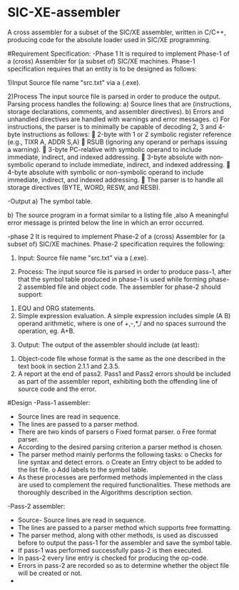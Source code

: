 # SIC-XE-assembler
A cross assembler for a subset of the SIC/XE assembler, written in C/C++, producing code for the absolute loader used in SIC/XE programming.

#Requirement Specification:
-Phase 1
It is required to implement Phase-1 of a (cross) Assembler for (a subset of) SIC/XE machines.
Phase-1 specification requires that an entity is to be designed as follows:

1)Input
Source file name "src.txt" via a (.exe).

2)Process
The input source file is parsed in order to produce the output.
Parsing process handles the following:
a) Source lines that are (instructions, storage declarations, comments, and assembler directives).
b) Errors and unhandled directives are handled with warnings and error messages.
c) For instructions, the parser is to minimally be capable of decoding 2, 3 and 4-byte instructions as follows:
 2-byte with 1 or 2 symbolic register reference (e.g., TIXR A, ADDR S,A)
 RSUB (ignoring any operand or perhaps issuing a warning).
 3-byte PC-relative with symbolic operand to include immediate, indirect, and indexed addressing.
 3-byte absolute with non-symbolic operand to include immediate, indirect, and indexed addressing.
 4-byte absolute with symbolic or non-symbolic operand to include immediate, indirect, and indexed addressing.
 The parser is to handle all storage directives (BYTE, WORD, RESW, and RESB).

-Output
a) The symbol table.

b) The source program in a format similar to a listing file ,also A meaningful error message is printed below the line in which an error occurred.

-phase 2
It is required to implement Phase-2 of a (cross) Assembler for (a subset of) SIC/XE machines.
Phase-2 specification requires the following:

1) Input:
Source file name "src.txt" via a (.exe).

2) Process:
The input source file is parsed in order to produce pass-1, after that the symbol table produced in phase-1 is used while forming phase-2 assembled file and object code.
The assembler for phase-2 should support:
1. EQU and ORG statements.
2. Simple expression evaluation. A simple expression includes simple (A
<op> B) operand arithmetic, where <op> is one of +,-,*,/ and no spaces
surround the operation, eg. A+B.

3) Output:
The output of the assembler should include (at least):
1. Object-code file whose format is the same as the one described in the text
book in section 2.1.1 and 2.3.5.
2. A report at the end of pass2.
Pass1 and Pass2 errors should be included as
part of the assembler report, exhibiting both the offending line of source code and the error.

 


#Design
-Pass-1 assembler:
- Source lines are read in sequence.
- The lines are passed to a parser method.
- There are two kinds of parsers
o Fixed format parser.
o Free format parser.
- According to the desired parsing criterion a parser method is chosen.
- The parser method mainly performs the following tasks:
o Checks for line syntax and detect errors.
o Create an Entry object to be added to the list file.
o Add labels to the symbol table.
- As these processes are performed methods implemented in the class are used to complement the required functionalities.
These methods are thoroughly described in the Algorithms description section.

-Pass-2 assembler:
- Source- Source lines are read in sequence.
- The lines are passed to a parser method which supports free formatting.
- The parser method, along with other methods, is used as discussed before to output the pass-1 for the assembler and save the symbol table.
- If pass-1 was performed successfully pass-2 is then executed.
- In pass-2 every line entry is checked for producing the op-code.
- Errors in pass-2 are recorded so as to determine whether the object file will be created or not.
- 

